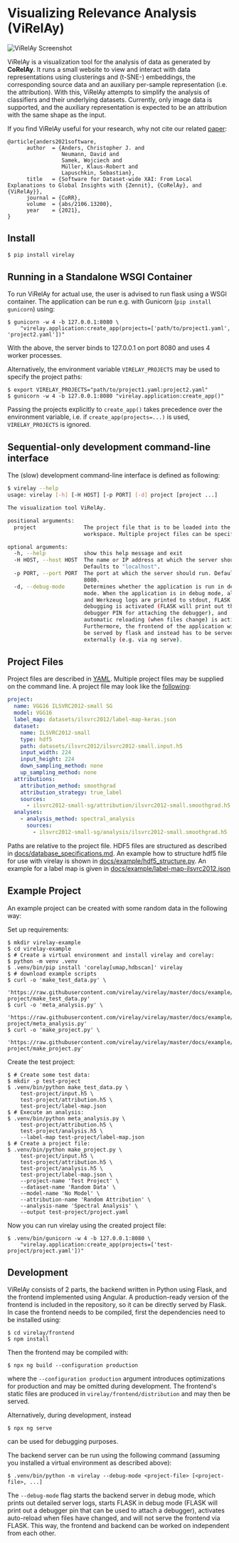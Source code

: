 # Visualizing Relevance Analysis (ViRelAy)

![ViRelAy Screenshot](https://raw.githubusercontent.com/virelay/virelay/master/docs/img/virelay-screenshot.png)

ViRelAy is a visualization tool for the analysis of data as generated by **CoRelAy**.
It runs a small website to view and interact with data representations using clusterings and
(t-SNE-) embeddings, the corresponding source data and an auxiliary per-sample representation (i.e. the attribution).
With this, ViRelAy attempts to simplify the analysis of classifiers and their underlying datasets.
Currently, only image data is supported, and the auxiliary representation is expected to be an attribution with the same shape as the input.

If you find ViRelAy useful for your research, why not cite our related [paper](https://arxiv.org/abs/2106.13200):
```
@article{anders2021software,
      author  = {Anders, Christopher J. and
                 Neumann, David and
                 Samek, Wojciech and
                 Müller, Klaus-Robert and
                 Lapuschkin, Sebastian},
      title   = {Software for Dataset-wide XAI: From Local Explanations to Global Insights with {Zennit}, {CoRelAy}, and {ViRelAy}},
      journal = {CoRR},
      volume  = {abs/2106.13200},
      year    = {2021},
}
```

## Install
```sh
$ pip install virelay
```

## Running in a Standalone WSGI Container
To run ViRelAy for actual use, the user is advised to run flask using a WSGI container.
The application can be run e.g. with Gunicorn (`pip install gunicorn`) using:

```shell
$ gunicorn -w 4 -b 127.0.0.1:8080 \
    "virelay.application:create_app(projects=['path/to/project1.yaml', 'project2.yaml'])"
```
With the above, the server binds to 127.0.0.1 on port 8080 and uses 4 worker processes.

Alternatively, the environment variable `VIRELAY_PROJECTS` may be used to specify the project paths:
```shell
$ export VIRELAY_PROJECTS="path/to/project1.yaml:project2.yaml"
$ gunicorn -w 4 -b 127.0.0.1:8080 "virelay.application:create_app()"
```

Passing the projects explicitly to `create_app()` takes precedence over the
environment variable, i.e. if `create_app(projects=...)` is used,
`VIRELAY_PROJECTS` is ignored.

## Sequential-only development command-line interface
The (slow) development command-line interface is defined as following:

```sh
$ virelay --help
usage: virelay [-h] [-H HOST] [-p PORT] [-d] project [project ...]

The visualization tool ViRelAy.

positional arguments:
  project               The project file that is to be loaded into the
                        workspace. Multiple project files can be specified.

optional arguments:
  -h, --help            show this help message and exit
  -H HOST, --host HOST  The name or IP address at which the server should run.
                        Defaults to "localhost".
  -p PORT, --port PORT  The port at which the server should run. Defaults to
                        8080.
  -d, --debug-mode      Determines whether the application is run in debug
                        mode. When the application is in debug mode, all FLASK
                        and Werkzeug logs are printed to stdout, FLASK
                        debugging is activated (FLASK will print out the
                        debugger PIN for attaching the debugger), and
                        automatic reloading (when files change) is activated.
                        Furthermore, the frontend of the application will not
                        be served by flask and instead has to be served
                        externally (e.g. via ng serve).
```


## Project Files
Project files are described in [YAML](https://yaml.org/).
Multiple project files may be supplied on the command line.
A project file may look like the [following](https://github.com/virelay/virelay/blob/master/docs/example/ilsvrc2012/project-sg.yaml):

```yaml
project:
  name: VGG16 ILSVRC2012-small SG
  model: VGG16
  label_map: datasets/ilsvrc2012/label-map-keras.json
  dataset:
    name: ILSVRC2012-small
    type: hdf5
    path: datasets/ilsvrc2012/ilsvrc2012-small.input.h5
    input_width: 224
    input_height: 224
    down_sampling_method: none
    up_sampling_method: none
  attributions:
    attribution_method: smoothgrad
    attribution_strategy: true_label
    sources:
      - ilsvrc2012-small-sg/attribution/ilsvrc2012-small.smoothgrad.h5
  analyses:
    - analysis_method: spectral_analysis
      sources:
        - ilsvrc2012-small-sg/analysis/ilsvrc2012-small.smoothgrad.h5
```

Paths are relative to the project file. HDF5 files are structured as described in [docs/database_specifications.md](https://github.com/virelay/virelay/blob/master/docs/database_specifications.md).
An example how to structure hdf5 file for use with virelay is shown in [docs/example/hdf5_structure.py](https://github.com/virelay/virelay/blob/master/docs/example/hdf5_structure.py).
An example for a label map is given in [docs/example/label-map-ilsvrc2012.json](https://github.com/virelay/virelay/blob/master/docs/example/ilsvrc2012/label-map.json)

## Example Project
An example project can be created with some random data in the following way:

Set up requirements:
```shell
$ mkdir virelay-example
$ cd virelay-example
$ # Create a virtual environment and install virelay and corelay:
$ python -m venv .venv
$ .venv/bin/pip install 'corelay[umap,hdbscan]' virelay
$ # download example scripts
$ curl -o 'make_test_data.py' \
    'https://raw.githubusercontent.com/virelay/virelay/master/docs/example/test-project/make_test_data.py'
$ curl -o 'meta_analysis.py' \
    'https://raw.githubusercontent.com/virelay/virelay/master/docs/example/test-project/meta_analysis.py'
$ curl -o 'make_project.py' \
    'https://raw.githubusercontent.com/virelay/virelay/master/docs/example/test-project/make_project.py'
```

Create the test project:
```shell
$ # Create some test data:
$ mkdir -p test-project
$ .venv/bin/python make_test_data.py \
    test-project/input.h5 \
    test-project/attribution.h5 \
    test-project/label-map.json
$ # Execute an analysis:
$ .venv/bin/python meta_analysis.py \
    test-project/attribution.h5 \
    test-project/analysis.h5 \
    --label-map test-project/label-map.json
$ # Create a project file:
$ .venv/bin/python make_project.py \
    test-project/input.h5 \
    test-project/attribution.h5 \
    test-project/analysis.h5 \
    test-project/label-map.json \
    --project-name 'Test Project' \
    --dataset-name 'Random Data' \
    --model-name 'No Model' \
    --attribution-name 'Random Attribution' \
    --analysis-name 'Spectral Analysis' \
    --output test-project/project.yaml
```

Now you can run virelay using the created project file:
```shell
$ .venv/bin/gunicorn -w 4 -b 127.0.0.1:8080 \
    "virelay.application:create_app(projects=['test-project/project.yaml'])"
```

## Development
ViRelAy consists of 2 parts, the backend written in Python using Flask, and the frontend implemented using Angular.
A production-ready version of the frontend is included in the repository, so it can be directly served by Flask.
In case the frontend needs to be compiled, first the dependencies need to be installed using:
```shell
$ cd virelay/frontend
$ npm install
```

Then the frontend may be compiled with:
```shell
$ npx ng build --configuration production
```
where the `--configuration production` argument introduces optimizations for production and may be omitted during development.
The frontend's static files are produced in `virelay/frontend/distribution` and may then be served.

Alternatively, during development, instead
```shell
$ npx ng serve
```
can be used for debugging purposes.

The backend server can be run using the following command (assuming you installed a virtual environment as described above):

```shell
$ .venv/bin/python -m virelay --debug-mode <project-file> [<project-file>, ...]
```

The `--debug-mode` flag starts the backend server in debug mode, which prints out detailed server logs, starts FLASK in debug mode (FLASK will print out a debugger pin that can be used to attach a debugger), activates auto-reload when files have changed, and will not serve the frontend via FLASK. This way, the frontend and backend can be worked on independent from each other.
